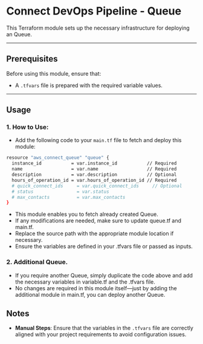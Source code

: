 # Connect DevOps Pipeline - Queue

This Terraform module sets up the necessary infrastructure for deploying an Queue.

---

## Prerequisites

Before using this module, ensure that:

- A `.tfvars` file is prepared with the required variable values.

---

## Usage

### 1. How to Use:

- Add the following code to your `main.tf` file to fetch and deploy this module:

```bash
resource "aws_connect_queue" "queue" {
  instance_id           = var.instance_id           // Required
  name                  = var.name                  // Required
  description           = var.description           // Optional
  hours_of_operation_id = var.hours_of_operation_id // Required
  # quick_connect_ids     = var.quick_connect_ids     // Optional
  # status                = var.status
  # max_contacts          = var.max_contacts
}
```

- This module enables you to fetch already created Queue.
- If any modifications are needed, make sure to update queue.tf and main.tf.
- Replace the source path with the appropriate module location if necessary.
- Ensure the variables are defined in your .tfvars file or passed as inputs.

### 2. Additional Queue.

- If you require another Queue, simply duplicate the code above and add the necessary variables in variable.tf and the .tfvars file.
- No changes are required in this module itself—just by adding the additional module in main.tf, you can deploy another Queue.

## Notes

- **Manual Steps**: Ensure that the variables in the `.tfvars` file are correctly aligned with your project requirements to avoid configuration issues.
